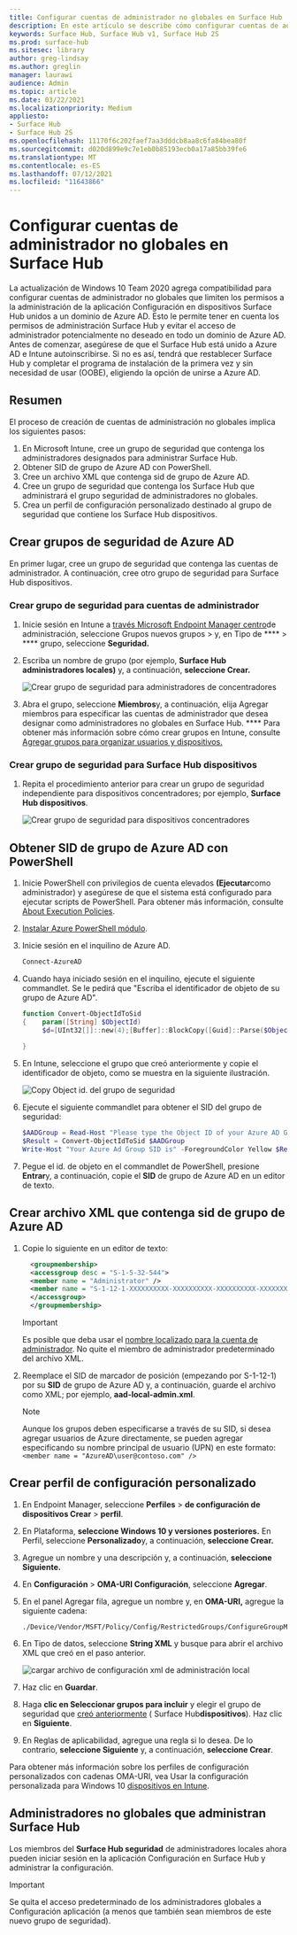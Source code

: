 ```yaml
---
title: Configurar cuentas de administrador no globales en Surface Hub
description: En este artículo se describe cómo configurar cuentas de administrador que no son globales para administrar Surface Hub y Surface Hub 2S.
keywords: Surface Hub, Surface Hub v1, Surface Hub 2S
ms.prod: surface-hub
ms.sitesec: library
author: greg-lindsay
ms.author: greglin
manager: laurawi
audience: Admin
ms.topic: article
ms.date: 03/22/2021
ms.localizationpriority: Medium
appliesto:
- Surface Hub
- Surface Hub 2S
ms.openlocfilehash: 11170f6c202faef7aa3dddcb8aa8c6fa84bea80f
ms.sourcegitcommit: d020d899e9c7e1eb0b85193ecb0a17a85bb39fe6
ms.translationtype: MT
ms.contentlocale: es-ES
ms.lasthandoff: 07/12/2021
ms.locfileid: "11643866"
---
```

# <a name="configure-non-global-admin-accounts-on-surface-hub"></a>Configurar cuentas de administrador no globales en Surface Hub

La actualización de Windows 10 Team 2020 agrega compatibilidad para configurar cuentas de administrador no globales que limiten los permisos a la administración de la aplicación Configuración en dispositivos Surface Hub unidos a un dominio de Azure AD. Esto le permite tener en cuenta los permisos de administración Surface Hub y evitar el acceso de administrador potencialmente no deseado en todo un dominio de Azure AD. Antes de comenzar, asegúrese de que el Surface Hub está unido a Azure AD e Intune autoinscribirse. Si no es así, tendrá que restablecer Surface Hub y completar el programa de instalación de la primera vez y sin necesidad de usar (OOBE), eligiendo la opción de unirse a Azure AD.

## <a name="summary"></a>Resumen 

El proceso de creación de cuentas de administración no globales implica los siguientes pasos: 

1. En Microsoft Intune, cree un grupo de seguridad que contenga los administradores designados para administrar Surface Hub.
2. Obtener SID de grupo de Azure AD con PowerShell.
3. Cree un archivo XML que contenga sid de grupo de Azure AD.
4. Cree un grupo de seguridad que contenga los Surface Hub que administrará el grupo seguridad de administradores no globales.
5. Crea un perfil de configuración personalizado destinado al grupo de seguridad que contiene los Surface Hub dispositivos. 


## <a name="create-azure-ad-security-groups"></a>Crear grupos de seguridad de Azure AD

En primer lugar, cree un grupo de seguridad que contenga las cuentas de administrador. A continuación, cree otro grupo de seguridad para Surface Hub dispositivos.  

### <a name="create-security-group-for-admin-accounts"></a>Crear grupo de seguridad para cuentas de administrador

1. Inicie sesión en Intune a [través Microsoft Endpoint Manager centro](https://go.microsoft.com/fwlink/?linkid=2109431)de administración, seleccione Grupos nuevos grupos > y, en Tipo de ****  >  **** grupo, seleccione **Seguridad.** 
2. Escriba un nombre de grupo (por ejemplo, **Surface Hub administradores locales)** y, a continuación, **seleccione Crear.** 

     ![Crear grupo de seguridad para administradores de concentradores](images/sh-create-sec-group.png)

3. Abra el grupo, seleccione **Miembros**y, a continuación, elija Agregar miembros para especificar las cuentas de administrador que desea designar como administradores no globales en Surface Hub. **** Para obtener más información sobre cómo crear grupos en Intune, consulte [Agregar grupos para organizar usuarios y dispositivos.](/mem/intune/fundamentals/groups-add)

### <a name="create-security-group-for-surface-hub-devices"></a>Crear grupo de seguridad para Surface Hub dispositivos

1. Repita el procedimiento anterior para crear un grupo de seguridad independiente para dispositivos concentradores; por ejemplo, **Surface Hub dispositivos**. 

     ![Crear grupo de seguridad para dispositivos concentradores](images/sh-create-sec-group-devices.png) 

## <a name="obtain-azure-ad-group-sid-using-powershell"></a>Obtener SID de grupo de Azure AD con PowerShell

1. Inicie PowerShell con privilegios de cuenta elevados **(Ejecutar**como administrador) y asegúrese de que el sistema está configurado para ejecutar scripts de PowerShell. Para obtener más información, consulte [About Execution Policies](/powershell/module/microsoft.powershell.core/about/about_execution_policies?). 
2. [Instalar Azure PowerShell módulo](/powershell/azure/install-az-ps).
3. Inicie sesión en el inquilino de Azure AD.

    ```powershell
    Connect-AzureAD
    ```

4. Cuando haya iniciado sesión en el inquilino, ejecute el siguiente commandlet. Se le pedirá que "Escriba el identificador de objeto de su grupo de Azure AD".

    ```powershell
    function Convert-ObjectIdToSid
    {    param([String] $ObjectId)   
         $d=[UInt32[]]::new(4);[Buffer]::BlockCopy([Guid]::Parse($ObjectId).ToByteArray(),0,$d,0,16);"S-1-12-1-$d".Replace(' ','-')
         
    }
    ```

5. En Intune, seleccione el grupo que creó anteriormente y copie el identificador de objeto, como se muestra en la siguiente ilustración. 

     ![Copy Object id. del grupo de seguridad](images/sh-objectid.png)

6. Ejecute el siguiente commandlet para obtener el SID del grupo de seguridad:

    ```powershell
    $AADGroup = Read-Host "Please type the Object ID of your Azure AD Group"
    $Result = Convert-ObjectIdToSid $AADGroup
    Write-Host "Your Azure Ad Group SID is" -ForegroundColor Yellow $Result
    ```
    
7. Pegue el id. de objeto en el commandlet de PowerShell, presione **Entrar**y, a continuación, copie el **SID** de grupo de Azure AD en un editor de texto. 

## <a name="create-xml-file-containing-azure-ad-group-sid"></a>Crear archivo XML que contenga sid de grupo de Azure AD

1. Copie lo siguiente en un editor de texto: 

    ```xml
      <groupmembership>   
      <accessgroup desc = "S-1-5-32-544">        
      <member name = "Administrator" />        
      <member name = "S-1-12-1-XXXXXXXXXX-XXXXXXXXXX-XXXXXXXXXX-XXXXXXXXXX" />  
      </accessgroup>
      </groupmembership>
      ```
      > [!IMPORTANT]
      > Es posible que deba usar el [nombre localizado para la cuenta de administrador](https://social.technet.microsoft.com/wiki/contents/articles/13813.localized-names-for-administrator-account-in-windows.aspx). No quite el miembro de administrador predeterminado del archivo XML.

2. Reemplace el SID de marcador de posición (empezando por S-1-12-1) por su **SID** de grupo de Azure AD y, a continuación, guarde el archivo como XML; por ejemplo, **aad-local-admin.xml**. 

      > [!NOTE]
      > Aunque los grupos deben especificarse a través de su SID, si desea agregar usuarios de Azure directamente, se pueden agregar especificando su nombre principal de usuario (UPN) en este formato: `<member name = "AzureAD\user@contoso.com" />`

## <a name="create-custom-configuration-profile"></a>Crear perfil de configuración personalizado

1. En Endpoint Manager, seleccione **Perfiles**  >  **de configuración de dispositivos Crear**  >  **perfil**. 
2. En Plataforma, **seleccione Windows 10 y versiones posteriores.** En Perfil, seleccione **Personalizado**y, a continuación, **seleccione Crear.**
3. Agregue un nombre y una descripción y, a continuación, **seleccione Siguiente.**
4. En **Configuración**  >  **OMA-URI Configuración**, seleccione **Agregar**.
5. En el panel Agregar fila, agregue un nombre y, en     **OMA-URI,** agregue la siguiente cadena: 

    ```OMA-URI
    ./Device/Vendor/MSFT/Policy/Config/RestrictedGroups/ConfigureGroupMembership
    ```
6. En Tipo de datos, seleccione **String XML** y busque para abrir el archivo XML que creó en el paso anterior. 

     ![cargar archivo de configuración xml de administración local](images/sh-local-admin-config.png)

7. Haz clic en **Guardar**.
8. Haga **clic en Seleccionar grupos para incluir** y elegir el grupo de seguridad que [creó anteriormente](#create-security-group-for-surface-hub-devices) ( Surface Hub**dispositivos**). Haz clic en **Siguiente**.
9. En Reglas de aplicabilidad, agregue una regla si lo desea. De lo contrario, **seleccione Siguiente** y, a continuación, **seleccione Crear**.

Para obtener más información sobre los perfiles de configuración personalizados con cadenas OMA-URI, vea Usar la configuración personalizada para Windows 10 [dispositivos en Intune](/mem/intune/configuration/custom-settings-windows-10).


## <a name="non-global-admins-managing-surface-hub"></a>Administradores no globales que administran Surface Hub

Los miembros del **Surface Hub seguridad** de administradores locales ahora pueden iniciar sesión en la aplicación Configuración en Surface Hub y administrar la configuración.

> [!IMPORTANT]
> Se quita el acceso predeterminado de los administradores globales a Configuración aplicación (a menos que también sean miembros de este nuevo grupo de seguridad).
